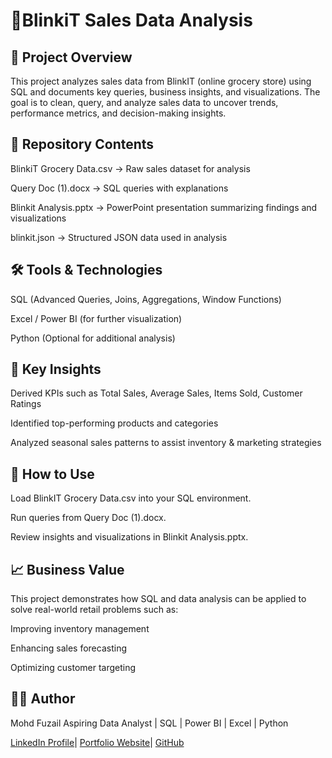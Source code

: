 # 🚚BlinkiT Sales Data Analysis

## 📌 Project Overview

This project analyzes sales data from BlinkIT (online grocery store) using SQL and documents key queries, business insights, and visualizations. The goal is to clean, query, and analyze sales data to uncover trends, performance metrics, and decision-making insights.

## 📂 Repository Contents

BlinkiT Grocery Data.csv → Raw sales dataset for analysis

Query Doc (1).docx → SQL queries with explanations

Blinkit Analysis.pptx → PowerPoint presentation summarizing findings and visualizations

blinkit.json → Structured JSON data used in analysis

## 🛠️ Tools & Technologies

SQL (Advanced Queries, Joins, Aggregations, Window Functions)

Excel / Power BI (for further visualization)

Python (Optional for additional analysis)

## 🔑 Key Insights

Derived KPIs such as Total Sales, Average Sales, Items Sold, Customer Ratings

Identified top-performing products and categories

Analyzed seasonal sales patterns to assist inventory & marketing strategies

## 🚀 How to Use

Load BlinkIT Grocery Data.csv into your SQL environment.

Run queries from Query Doc (1).docx.

Review insights and visualizations in Blinkit Analysis.pptx.

## 📈 Business Value

This project demonstrates how SQL and data analysis can be applied to solve real-world retail problems such as:

Improving inventory management

Enhancing sales forecasting

Optimizing customer targeting

## 👨‍💻 Author

Mohd Fuzail
Aspiring Data Analyst | SQL | Power BI | Excel | Python

[LinkedIn Profile](https://www.linkedin.com/in/mohdfuzail3233/)| [Portfolio Website](https://erfuzail01.wixsite.com/analystfuzail)| [GitHub](https://github.com/mohdfuzail886)
